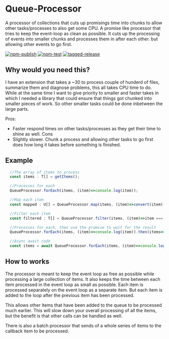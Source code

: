 # Queue-Processor

A processor of collections that cuts up promisings time into chunks to allow other tasks/processes to also get some CPU. A promise like processor that tries to keep the event-loop as clean as possible. It cuts up the processing of events into smaller chunks and processes them in after each other. but allowing other events to go first.

[![npm-publish](https://github.com/DaanV2/queue-processor/actions/workflows/npm-publish.yml/badge.svg)](https://github.com/DaanV2/queue-processor/actions/workflows/npm-publish.yml)
[![npm-test](https://github.com/DaanV2/queue-processor/actions/workflows/npm-test.yml/badge.svg)](https://github.com/DaanV2/queue-processor/actions/workflows/npm-test.yml)
[![tagged-release](https://github.com/DaanV2/queue-processor/actions/workflows/tagged-release.yml/badge.svg)](https://github.com/DaanV2/queue-processor/actions/workflows/tagged-release.yml)

## Why would you need this?

I have an extension that takes a ~30 to process couple of hunderd of files, summarize them and diagnose problems, this all takes CPU time to do. While at the same time I want to give priority to smaller and faster takes in which I needed a library that could ensure that things got chunked into smaller pieces of work. So other smaller tasks could be done inbetween the large parts.

Pros:
- Faster respond times on other tasks/processes as they get their time to shine as well.
Cons
- Slightly slower. Chunk a process and allowing other tasks to go first does how long it takes before something is finished.

## Example

```ts
  //The array of items to process
  const items : T[] = getItems();

  //Processes for each
  QueueProcessor.forEach(items, (item)=>console.log(item));

  //Map each item
  const mapped : U[] = QueueProcessor.map(items, (item)=>convert(item));

  //Filter each item
  const filtered : T[] = QueueProcessor.filter(items, (item)=>item === ...);

  //Processes for each, then use the promise to wait for the result
  QueueProcessor.forEach(items, (item)=>console.log(item)).then(items=>{...});

  //Async await code
  const items = await QueueProcessor.forEach(items, (item)=>console.log(item));
```

## How to works

The processor is meant to keep the event loop as free as possible while processing a large collection of items. It also keeps the time between each
item processed in the event loop as small as possible. Each item is processed separately on the event loop as a separate item. But each item is added
to the loop after the previous item has been processed.

This allows other items that have been added to the queue to be processed much earlier. This will slow down your overall processing of all the items,
but the benefit is that other calls can be handled as well.

There is also a batch processor that sends of a whole series of items to the callback item to be processed.
